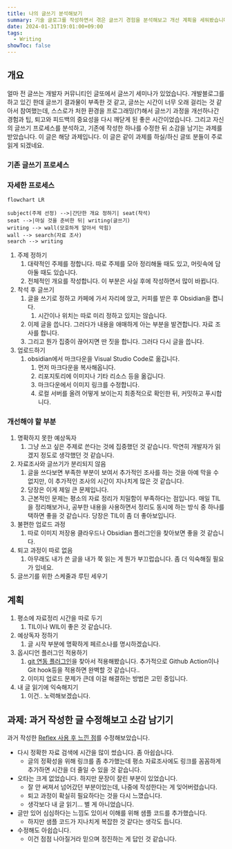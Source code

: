 ```yaml
---
title: 나의 글쓰기 분석해보기
summary: 기술 글로그를 작성하면서 겪은 글쓰기 경험을 분석해보고 개선 계획을 세워봤습니다. 글또 과제로 작성되었습니다.
date: 2024-01-31T19:01:00+09:00
tags:
  - Writing
showToc: false
---
```

## 개요
얼마 전 글쓰는 개발자 커뮤니티인 글또에서 글쓰기 세미나가 있었습니다. 개발블로그를 하고 있긴 한데 글쓰기 결과물이 부족한 것 같고, 글쓰는 시간이 너무 오래 걸리는 것 같아서 참여했는데, 스스로가 처한 환경을 프로그래밍(?)해서 글쓰기 과정을 개선하나간 경험과 팁, 퇴고와 피드백의 중요성을 다시 깨닫게 된 좋은 시간이었습니다.
그리고 자신의 글쓰기 프로세스를 분석하고, 기존에 작성한 하나를 수정한 뒤 소감을 남기는 과제를 받았습니다. 이 글은 해당 과제입니다. 이 글은 같이 과제를 하실/하신 글또 분들이 주로 읽게 되겠네요. 
### 기존 글쓰기 프로세스

### 자세한 프로세스

```mermaid
flowchart LR

subject(주제 선정) -->|간단한 개요 정하기| seat(착석)
seat -->|마실 것을 준비한 뒤| writing(글쓰기)
writing --> wall(모호하게 알아서 막힘)
wall --> search(자료 조사)
search --> writing
```

1. 주제 정하기
    1. 대략적인 주제를 정합니다. 따로 주제를 모아 정리해둘 때도 있고, 머릿속에 담아둘 때도 있습니다.
    2. 전체적인 개요를 작성합니다. 이 부분은 사실 후에 작성하면서 많이 바뀝니다.
2. 착석 후 글쓰기
    1. 글을 쓰기로 정하고 카페에 가서 자리에 앉고, 커피를 받은 후 Obsidian을 켭니다.
        1. 시간이나 위치는 따로 미리 정하고 있지는 않습니다.
    2. 이제 글을 씁니다. 그러다가 내용을 애매하게 아는 부분을 발견합니다. 자료 조사를 합니다.
    3. 그리고 뭔가 집중이 끊어지면 딴 짓을 합니다. 그러다 다시 글을 씁니다.
3. 업로드하기
    1. obsidian에서 마크다운을 Visual Studio Code로 옮깁니다.
        1. 먼저 마크다운을 복사해옵니다.
        2. 리포지토리에 이미지나 기타 리소스 등을 옮깁니다.
        3. 마크다운에서 이미지 링크를 수정합니다.
        4. 로컬 서버를 올려 어떻게 보이는지 최종적으로 확인한 뒤, 커밋하고 푸시합니다.

### 개선해야 할 부분

1. 명확하지 못한 예상독자
    1. 그냥 쓰고 싶은 주제로 쓴다는 것에 집중했던 것 같습니다. 막연히 개발자가 읽겠지 정도로 생각했던 것 같습니다.
2. 자료조사와 글쓰기가 분리되지 않음
    1. 글을 쓰다보면 부족한 부분이 보여서 추가적인 조사를 하는 것을 아예 막을 수 없지만, 이 추가적인 조사의 시간이 지나치게 많은 것 같습니다.
    2. 당장은 이게 제일 큰 문제입니다.
    3. 근본적인 문제는 평소의 자료 정리가 치밀함이 부족하다는 점입니다. 매일 TIL을 정리해보거나, 공부한 내용을 사용하면서 정리도 동시에 하는 방식 중 하나를 택하면 좋을 것 같습니다. 당장은 TIL이 좀 더 좋아보입니다.
3. 불편한 업로드 과정
    1. 따로 이미지 저장용 클라우드나 Obsidian 플러그인을 찾아보면 좋을 것 같습니다.
4. 퇴고 과정이 따로 없음
    1. 아무래도 내가 쓴 글을 내가 쭉 읽는 게 뭔가 부끄럽습니다. 좀 더 익숙해질 필요가 있네요.
5. 글쓰기를 위한 스케줄과 루틴 세우기

## 계획
1. 평소에 자료정리 시간을 따로 두기
    1. TIL이나 WIL이 좋은 것 같습니다.
2. 예상독자 정하기
    1. 글 시작 부분에 명확하게 페르소나를 명시하겠습니다.
3. 옵시디언 플러그인 적용하기
    1. [git 연동 플러그인](https://github.com/denolehov/obsidian-git)을 찾아서 적용해봤습니다. 추가적으로 Github Action이나 Git hook등을 적용하면 완벽할 것 같습니다..
    2. 이미지 업로드 문제가 큰데 이걸 해결하는 방법은 고민 중입니다.
4. 내 글 읽기에 익숙해지기
    1. 이건.. 노력해보겠습니다.

## 과제: 과거 작성한 글 수정해보고 소감 남기기
과거 작성한 [Reflex 사용 후 느낀 점](posts/analysis_my_writing.ko.md)를 수정해보았습니다.
- 다시 정확한 자료 검색에 시간을 많이 썼습니다. 좀 아쉽습니다.
	- 글의 정확성을 위해 링크를 좀 추가했는데 평소 자료조사에도 링크를 꼼꼼하게 추가하면 시간을 더 줄일 수 있을 것 같습니다.
- 오타는 크게 없었습니다. 하지만 문장이 잘린 부분이 있었습니다.
	- 잘 안 써져서 넘어갔던 부분이었는데, 나중에 작성한다는 게 잊어버렸습니다.
	- 퇴고 과정이 확실히 필요하다는 것을 다시 느꼈습니다.
	- 생각보다 내 글 읽기... 별 게 아니었습니다.
- 글만 있어 심심하다는 느낌도 있이서 이해를 위해 샘플 코드를 추가했습니다.
    - 하지만 샘플 코드가 지나치게 복잡한 것 같다는 생각도 듭니다.
- 수정해도 아쉽습니다.
	- 이건 점점 나아질거라 믿으며 정진하는 게 답인 것 같습니다.